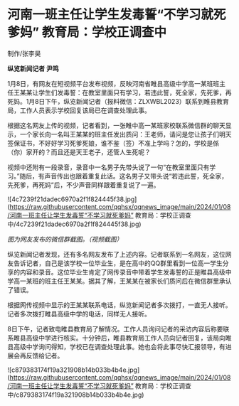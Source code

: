 # 河南一班主任让学生发毒誓“不学习就死爹妈” 教育局：学校正调查中

制作/张李昊

**纵览新闻记者 尹鸣**

1月8日，有网友在短视频平台发布视频，反映河南省睢县高级中学高一某班班主任王某某让学生们发毒誓：在教室里面只有学习，若违此誓，死全家，先死爹，再死妈。1月8日下午，纵览新闻记者（报料微信：ZLXWBL2023）联系到睢县教育局，工作人员表示学校回复该局已在调查处理此事。

根据这名网友上传的视频，记者看到，一张睢中高一某班家校联系微信群的聊天显示，一个家长向一名叫王某某的班主任发出质问：王老师，请问是您让孩子们明天签保证书，不好好学习死爹死娘，谁不鉴（签）不准上学吗？怎的，学校是係（你）家开的？而且还是天王老子，还管人生死呢？

视频中还附有一段录音，录音中一名男子先带头说了一句“在教室里面只有学习。”随后，有声音传出也跟着重复此话。这名男子又带头说“若违此誓，死全家，先死爹，再死妈”后，不少声音同样跟着重复说了一遍。

![4c7239f21dadec6970a2f1f824445f38.jpg](https://raw.githubusercontent.com/qqhsx/qqnews_image/main/2024/01/08/河南一班主任让学生发毒誓“不学习就死爹妈” 教育局：学校正调查中/4c7239f21dadec6970a2f1f824445f38.jpg)

_图为网友发布的微信群截图。（视频截图）_

纵览新闻记者发现，还有多名网友发布了上述内容。记者联系到一名网友，这位网友告诉记者，自己是该学校一位毕业生，是在高中的QQ群里看到一位高一学生分享的内容和录音。这位毕业生肯定了网传录音中带着学生发毒誓的正是睢县高级中学高一某班的班主任王某某。据其了解，王某某在被家长们质问后在微信群里承认了错误。

根据网传视频中显示的王某某联系电话，纵览新闻记者多次拨打，一直无人接听。记者多次拨打睢县高级中学的电话，同样无人接听。

8日下午，记者致电睢县教育局了解情况。工作人员询问记者的采访内容后称要联系睢县高级中学进行核实。十分钟后，睢县教育局工作人员向记者回复，该局向睢县高级中学询问得知，学校已在调查处理此事。她也会将此事尽快汇报领导，有进展会再反馈给记者。

![c879383174f19a321908b14b033b4b4e.jpg](https://raw.githubusercontent.com/qqhsx/qqnews_image/main/2024/01/08/河南一班主任让学生发毒誓“不学习就死爹妈” 教育局：学校正调查中/c879383174f19a321908b14b033b4b4e.jpg)

